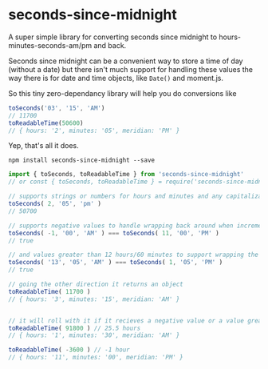 # seconds-since-midnight
A super simple library for converting seconds since midnight to hours-minutes-seconds-am/pm and back.

Seconds since midnight can be a convenient way to store a time of day (without a date) but there isn't much support for handling these values the way there is for date and time objects, like `Date()` and moment.js.

So this tiny zero-dependancy library will help you do conversions like 

```js
toSeconds('03', '15', 'AM')
// 11700
toReadableTime(50600)
// { hours: '2', minutes: '05', meridian: 'PM' }
```

Yep, that's all it does.


```
npm install seconds-since-midnight --save
```

```js
import { toSeconds, toReadableTime } from 'seconds-since-midnight'
// or const { toSeconds, toReadableTime } = require('seconds-since-midnight')

// supports strings or numbers for hours and minutes and any capitalization for AM/PM
toSeconds( 2, '05', 'pm' )
// 50700

// supports negative values to handle wrapping back around when incrementing/decrementing
toSeconds( -1, '00', 'AM' ) === toSeconds( 11, '00', 'PM' )
// true

// and values greater than 12 hours/60 minutes to support wrapping the other way
toSeconds( '13', '05', 'AM' ) === toSeconds( 1, '05', 'PM' )
// true

// going the other direction it returns an object
toReadableTime( 11700 )
// { hours: '3', minutes: '15', meridian: 'AM' }


// it will roll with it if it recieves a negative value or a value greater than one day
toReadableTime( 91800 ) // 25.5 hours
// { hours: '1', minutes: '30', meridian: 'AM' }

toReadableTime( -3600 ) // -1 hour
// { hours: '11', minutes: '00', meridian: 'PM' }


```
